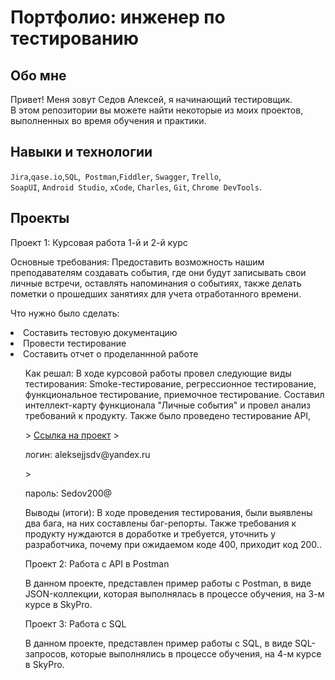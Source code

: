 # Портфолио: инженер по тестированию

## Обо мне 

Привет! Меня зовут Седов Алексей, я начинающий тестировщик. <br>
В этом репозитории вы можете найти некоторые из моих проектов, выполненных во время обучения и практики.
<br>


## Навыки и технологии
``Jira``,``qase.io``,``SQL``,`` Postman``,``Fiddler``, ``Swagger``, ``Trello``, <br>
``SoapUI``, ``Android Studio``, ``xCode``, ``Charles``, ``Git``, ``Chrome DevTools``.

## Проекты
<p> Проект 1: Курсовая работа 1-й и 2-й курс </p>
<p> Основные требования: Предоставить возможность нашим преподавателям создавать события, где они будут записывать свои личные встречи, оставлять напоминания о событиях, также делать пометки о прошедших занятиях для учета отработанного времени. <p>
<p>Что нужно было сделать:<p>
 <li>  Составить тестовую документацию
 <li>  Провести тестирование
 <li>  Составить отчет о проделаннной работе
<ol> 
<p>Как решал: В ходе курсовой работы провел следующие виды тестирования: Smoke-тестирование, регрессионное тестирование, функциональное тестирование, приемочное тестирование. Составил интеллект-карту функционала "Личные события"  и провел анализ требований к продукту. Также было проведено тестирование API,<p>
> <a href="https://alekseysv.atlassian.net/wiki/spaces/~6395e7e8a81b0a694edc6d33/pages/1474564/1-">Ссылка на проект</a> 
> <p> логин:  aleksejjsdv@yandex.ru </p>
> <p> пароль: Sedov200@ </p>
<p>Выводы (итоги): В ходе проведения тестирования, были выявлены два бага, на них составлены баг-репорты. Также требования к продукту нуждаются в доработке и требуется, уточнить у разработчика, почему при ожидаемом коде 400, приходит код 200..<p>


<p> Проект 2: Работа с API в Postman </p>
В данном проекте, представлен пример работы с Postman, в виде JSON-коллекции, которая выполнялась в процессе обучения, на 3-м курсе в SkyPro.

<p> Проект 3: Работа с SQL </p>
В данном проекте, представлен пример работы с SQL, в виде SQL-запросов, которые выполнялись в процессе обучения, на 4-м курсе в SkyPro.
